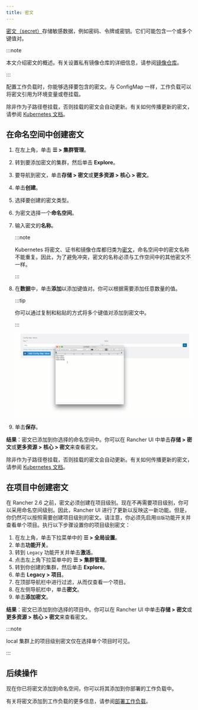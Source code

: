 ```yaml
---
title: 密文
---
```


[密文（secret）](https://kubernetes.io/docs/concepts/configuration/secret/#overview-of-secrets)存储敏感数据，例如密码、令牌或密钥。它们可能包含一个或多个键值对。

:::note

本文介绍密文的概述。有关设置私有镜像仓库的详细信息，请参阅[镜像仓库](kubernetes-and-docker-registries.md)。

:::

配置工作负载时，你能够选择要包含的密文。与 ConfigMap 一样，工作负载可以将密文引用为环境变量或卷挂载。

除非作为子路径卷挂载，否则挂载的密文会自动更新。有关如何传播更新的密文，请参阅 [Kubernetes 文档](https://kubernetes.io/docs/concepts/configuration/secret/#mounted-secrets-are-updated-automatically)。

## 在命名空间中创建密文

1. 在左上角，单击 **☰ > 集群管理**。
1. 转到要添加密文的集群，然后单击 **Explore**。
1. 要导航到密文，单击**存储 > 密文**或**更多资源 > 核心 > 密文**。
1. 单击**创建**。
1. 选择要创建的密文类型。
1. 为密文选择一个**命名空间**。
1. 输入密文的**名称**。

   :::note

   Kubernetes 将密文、证书和镜像仓库都归类为[密文](https://kubernetes.io/docs/concepts/configuration/secret/)，命名空间中的密文名称不能重复。因此，为了避免冲突，密文的名称必须与工作空间中的其他密文不一样。

   :::

1. 在**数据**中，单击**添加**以添加键值对。你可以根据需要添加任意数量的值。

   :::tip

   你可以通过复制和粘贴的方式将多个键值对添加到密文中。

   :::

   ![](/img/bulk-key-values.gif)

1. 单击**保存**。

**结果**：密文已添加到你选择的命名空间中。你可以在 Rancher UI 中单击**存储 > 密文**或**更多资源 > 核心 > 密文**来查看密文。

除非作为子路径卷挂载，否则挂载的密文会自动更新。有关如何传播更新的密文，请参阅 [Kubernetes 文档](https://kubernetes.io/docs/concepts/configuration/secret/#mounted-secrets-are-updated-automatically)。


## 在项目中创建密文

在 Rancher 2.6 之前，密文必须创建在项目级别。现在不再需要项目级别，你可以采用命名空间级别。因此，Rancher UI 进行了更新以反映这一新功能。但是，你仍然可以按照需要创建项目级别的密文。请注意，你必须先启用`旧版`功能开关并查看单个项目。执行以下步骤设置你的项目级别密文：

1. 在左上角，单击下拉菜单中的 **☰ > 全局设置**。
1. 单击**功能开关**。
1. 转到 `Legacy` 功能开关并单击**激活**。
1. 点击左上角下拉菜单中的 **☰ > 集群管理**。
1. 转到你创建的集群，然后单击 **Explore**。
1. 单击 **Legacy > 项目**。
1. 在顶部导航栏中进行过滤，从而仅查看一个项目。
1. 在左侧导航栏中，单击**密文**。
1. 单击**添加密文**。

**结果**：密文已添加到你选择的项目中。你可以在 Rancher UI 中单击**存储 > 密文**或**更多资源 > 核心 > 密文**来查看密文。

:::note

local 集群上的项目级别密文仅在选择单个项目时可见。

:::

## 后续操作

现在你已将密文添加到命名空间，你可以将其添加到你部署的工作负载中。

有关将密文添加到工作负载的更多信息，请参阅[部署工作负载](workloads-and-pods/deploy-workloads.md)。
